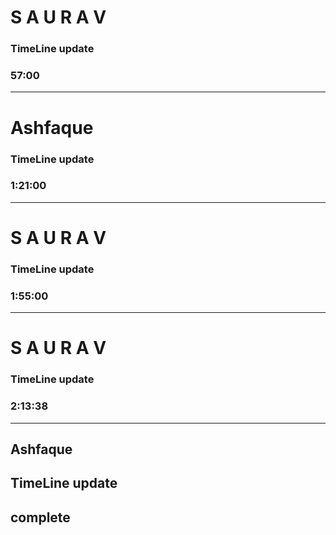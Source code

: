 # S A U R A V

### TimeLine update

### 57:00

---

# Ashfaque

### TimeLine update

### 1:21:00

---

# S A U R A V

### TimeLine update

### 1:55:00

---

# S A U R A V

### TimeLine update

### 2:13:38

---
## Ashfaque

## TimeLine update
## complete 